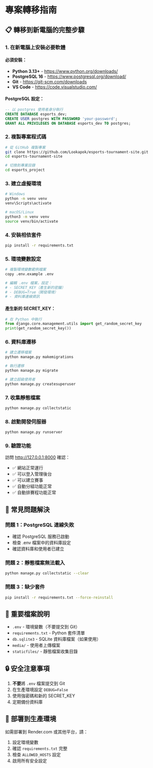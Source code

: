 # 專案轉移指南

## 📋 轉移到新電腦的完整步驟

### 1. 在新電腦上安裝必要軟體

#### 必須安裝：
- **Python 3.13+** - https://www.python.org/downloads/
- **PostgreSQL 16** - https://www.postgresql.org/download/
- **Git** - https://git-scm.com/downloads
- **VS Code** - https://code.visualstudio.com/

#### PostgreSQL 設定：
```sql
-- 以 postgres 使用者身分執行
CREATE DATABASE esports_dev;
CREATE USER postgres WITH PASSWORD 'your-password';
GRANT ALL PRIVILEGES ON DATABASE esports_dev TO postgres;
```

### 2. 複製專案程式碼

```bash
# 從 GitHub 複製專案
git clone https://github.com/Lookapok/esports-tournament-site.git
cd esports-tournament-site

# 切換到專案目錄
cd esports_project
```

### 3. 建立虛擬環境

```bash
# Windows
python -m venv venv
venv\Scripts\activate

# macOS/Linux
python3 -m venv venv
source venv/bin/activate
```

### 4. 安裝相依套件

```bash
pip install -r requirements.txt
```

### 5. 環境變數設定

```bash
# 複製環境變數範例檔案
copy .env.example .env

# 編輯 .env 檔案，設定：
# - SECRET_KEY（產生新的密鑰）
# - DEBUG=True（開發環境）
# - 資料庫連線資訊
```

#### 產生新的 SECRET_KEY：
```python
# 在 Python 中執行
from django.core.management.utils import get_random_secret_key
print(get_random_secret_key())
```

### 6. 資料庫遷移

```bash
# 建立遷移檔案
python manage.py makemigrations

# 執行遷移
python manage.py migrate

# 建立超級使用者
python manage.py createsuperuser
```

### 7. 收集靜態檔案

```bash
python manage.py collectstatic
```

### 8. 啟動開發伺服器

```bash
python manage.py runserver
```

### 9. 驗證功能

訪問 http://127.0.0.1:8000 確認：
- ✅ 網站正常運行
- ✅ 可以登入管理後台
- ✅ 可以建立賽事
- ✅ 自動分組功能正常
- ✅ 自動排賽程功能正常

## 🔧 常見問題解決

### 問題 1：PostgreSQL 連線失敗
- 確認 PostgreSQL 服務已啟動
- 檢查 .env 檔案中的資料庫設定
- 確認資料庫和使用者已建立

### 問題 2：靜態檔案無法載入
```bash
python manage.py collectstatic --clear
```

### 問題 3：缺少套件
```bash
pip install -r requirements.txt --force-reinstall
```

## 📁 重要檔案說明

- `.env` - 環境變數（不要提交到 Git）
- `requirements.txt` - Python 套件清單
- `db.sqlite3` - SQLite 資料庫檔案（如果使用）
- `media/` - 使用者上傳檔案
- `staticfiles/` - 靜態檔案收集目錄

## 🔒 安全注意事項

1. **不要**將 `.env` 檔案提交到 Git
2. 在生產環境設定 `DEBUG=False`
3. 使用強密碼和新的 SECRET_KEY
4. 定期備份資料庫

## 🚀 部署到生產環境

如需部署到 Render.com 或其他平台，請：
1. 設定環境變數
2. 確認 `requirements.txt` 完整
3. 檢查 `ALLOWED_HOSTS` 設定
4. 啟用所有安全設定
